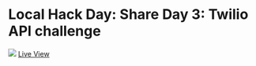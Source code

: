# Local Hack Day: Share Day 3: Twilio API challenge

<img src="https://user-images.githubusercontent.com/73097560/113147117-06e4af00-9263-11eb-88f3-9e47fd4232c1.png">
<a href="https://vinzvinci.github.io/twilio-call-clone/">Live View</a>

